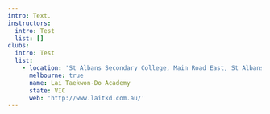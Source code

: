 ```yaml
---
intro: Text.
instructors:
  intro: Test
  list: []
clubs:
  intro: Test
  list:
    - location: 'St Albans Secondary College, Main Road East, St Albans'
      melbourne: true
      name: Lai Taekwon-Do Academy
      state: VIC
      web: 'http://www.laitkd.com.au/'
---
```



